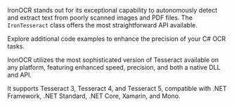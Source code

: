 IronOCR stands out for its exceptional capability to autonomously detect and extract text from poorly scanned images and PDF files. The `IronTesseract` class offers the most straightforward API available.

Explore additional code examples to enhance the precision of your C# OCR tasks.

IronOCR utilizes the most sophisticated version of Tesseract available on any platform, featuring enhanced speed, precision, and both a native DLL and API.

It supports Tesseract 3, Tesseract 4, and Tesseract 5, compatible with .NET Framework, .NET Standard, .NET Core, Xamarin, and Mono.